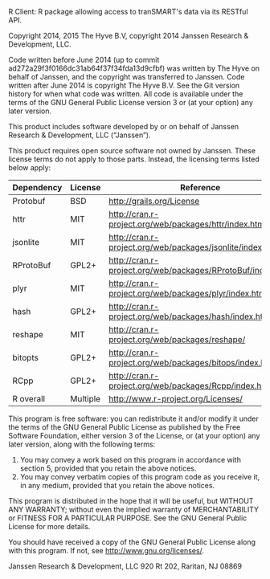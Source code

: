 R Client: R package allowing access to tranSMART's data via its RESTful API.

Copyright 2014, 2015 The Hyve B.V, copyright 2014 Janssen Research & Development, LLC.

Code written before June 2014 (up to commit ad272a29f3f0166dc31ab64f37f34fda13d9cfbf)
was written by The Hyve on behalf of Janssen, and the copyright was transferred to
Janssen. Code written after June 2014 is copyright The Hyve B.V. See the Git
version history for when what code was written. All code is available under the
terms of the GNU General Public License version 3 or (at your option) any later
version.


This product includes software developed by or on behalf of Janssen Research &
Development, LLC (“Janssen”).

This product requires open source software not owned by Janssen. These license
terms do not apply to those parts. Instead, the licensing terms listed below
apply:

| Dependency | License  | Reference
| ---------- | -------- | -----------------------------------------------------------
| Protobuf   | BSD      | <http://grails.org/License>
| httr       | MIT      | <http://cran.r-project.org/web/packages/httr/index.html>
| jsonlite   | MIT      | <http://cran.r-project.org/web/packages/jsonlite/index.html>
| RProtoBuf  | GPL2+    | <http://cran.r-project.org/web/packages/RProtoBuf/index.html>
| plyr       | MIT      | <http://cran.r-project.org/web/packages/plyr/index.html>
| hash       | GPL2+    | <http://cran.r-project.org/web/packages/hash/index.html>
| reshape    | MIT      | <http://cran.r-project.org/web/packages/reshape/>
| bitopts    | GPL2+    | <http://cran.r-project.org/web/packages/bitops/index.html>
| RCpp       | GPL2+    | <http://cran.r-project.org/web/packages/Rcpp/index.html>
| R overall  | Multiple | <http://www.r-project.org/Licenses/>

This program is free software: you can redistribute it and/or modify it under
the terms of the GNU General Public License as published by the Free Software
Foundation, either version 3 of the License, or (at your option) any later
version, along with the following terms:

1. You may convey a work based on this program in accordance with section 5,
provided that you retain the above notices.
2. You may convey verbatim copies of this program code as you receive it, in
any medium, provided that you retain the above notices.

This program is distributed in the hope that it will be useful, but WITHOUT ANY
WARRANTY; without even the implied warranty of MERCHANTABILITY or FITNESS FOR A
PARTICULAR PURPOSE. See the GNU General Public License for more details.

You should have received a copy of the GNU General Public License
along with this program. If not, see <http://www.gnu.org/licenses/>.

Janssen Research & Development, LLC
920 Rt 202, Raritan, NJ 08869

